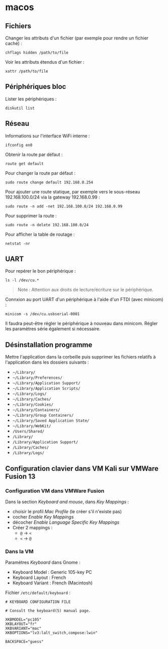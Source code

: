 # macos

## Fichiers

Changer les attributs d'un fichier (par exemple pour rendre un fichier caché) :
```
chflags hidden /path/to/file
```

Voir les attributs étendus d'un fichier :
```
xattr /path/to/file
```

## Périphériques bloc

Lister les périphériques :
```
diskutil list
```

## Réseau

Informations sur l'interface WiFi interne :
```
ifconfig en0
```

Obtenir la route par défaut :
```
route get default
```

Pour changer la route par défaut :
```
sudo route change default 192.168.0.254
```

Pour ajouter une route statique, par exemple vers le sous-réseau 
192.168.100.0/24 via la gateway 192.168.0.99 :
```
sudo route -n add -net 192.168.100.0/24 192.168.0.99
```

Pour supprimer la route :
```
sudo route -n delete 192.168.100.0/24
```

Pour afficher la table de routage :
```
netstat -nr
```

## UART

Pour repérer le bon périphérique :
```
ls -l /dev/cu.*
```

> Note : Attention aux droits de lecture/écriture sur le périphérique.

Connxion au port UART d'un périphérique à l'aide d'un FTDI (avec minicom) :
```
minicom -s /dev/cu.usbserial-0001
```

Il faudra peut-être régler le périphérique à nouveau dans minicom. Régler les 
paramètres série également si nécessaire.

## Désinstallation programme

Mettre l'application dans la corbeille puis supprimer les fichiers relatifs à 
l'application dans les dossiers suivants :

- `~/Library/`
- `~/Library/Preferences/`
- `~/Library/Application Support/`
- `~/Library/Application Scripts/`
- `~/Library/Logs/`
- `~/Library/Caches/`
- `~/Library/Cookies/`
- `~/Library/Containers/`
- `~/Library/Group Containers/`
- `~/Library/Saved Application State/`
- `~/Library/WebKit/`
- `/Users/Shared/`
- `/Library/`
- `/Library/Application Support/`
- `/Library/Caches/`
- `/Library/Logs/`

## Configuration clavier dans VM Kali sur VMWare Fusion 13

### Configuration VM dans VMWare Fusion

Dans la section *Keyboard and mouse*, dans *Key Mappings* :

- choisir le profil *Mac Profile* (le créer s'il n'existe pas)
- cocher *Enable Key Mappings*
- décocher *Enable Language Specific Key Mappings*
- Créer 2 mappings :
  + `@` -> `<`
  + `<` -> `@`

### Dans la VM

Paramètres *Keyboard* dans Gnome :

- Keyboard Model : Generic 105-key PC
- Keyboard Layout : French
- Keyboard Variant : French (Macintosh)

Fichier `/etc/default/keyboard` :
```
# KEYBOARD CONFIGURATION FILE

# Consult the keyboard(5) manual page.

XKBMODEL="pc105"
XKBLAYOUT="fr"
XKBVARIANT="mac"
XKBOPTIONS="lv3:lalt_switch,compose:lwin"

BACKSPACE="guess"
```
